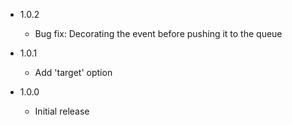* 1.0.2
  - Bug fix: Decorating the event before pushing it to the queue

* 1.0.1
  - Add 'target' option
  
* 1.0.0
  - Initial release
